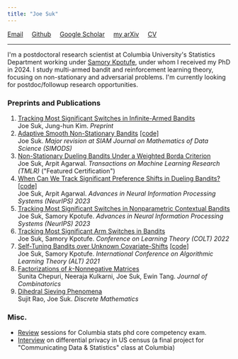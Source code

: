 ```yaml
---
title: "Joe Suk"
---
```



[Email](mailto:joe.suk@columbia.edu) &nbsp; &nbsp; [Github](https://github.com/joesuk) &nbsp; &nbsp; [Google Scholar](https://scholar.google.com/citations?hl=en&user=972KeX4AAAAJ&view_op=list_works&sortby=pubdate) &nbsp; &nbsp; [my arXiv](https://arxiv.org/a/suk_j_1.html) &nbsp; &nbsp; [CV](/assets/Joe_Suk_cv.pdf)

---

I'm a postdoctoral research scientist at Columbia University's Statistics Department working under [Samory Kpotufe](http://www.columbia.edu/~skk2175/), under whom I received my PhD in 2024. I study multi-armed bandit and reinforcement learning theory, focusing on non-stationary and adversarial problems. I'm currently looking for postdoc/followup research opportunities.

### Preprints and Publications
1. [Tracking Most Significant Switches in Infinite-Armed Bandits](https://arxiv.org/pdf/2502.00108)\
Joe Suk, Jung-hun Kim. _Preprint_
2. [Adaptive Smooth Non-Stationary Bandits](https://arxiv.org/pdf/2407.08654.pdf) [\[code\]](https://github.com/joesuk/SmoothBandits)\
Joe Suk. _Major revision at SIAM Journal on Mathematics of Data Science (SIMODS)_
3. [Non-Stationary Dueling Bandits Under a Weighted Borda Criterion](https://openreview.net/pdf?id=KZRnDZ70M2)\
Joe Suk, Arpit Agarwal. _Transactions on Machine Learning Research (TMLR)_ ("Featured Certification")
4. [When Can We Track Significant Preference Shifts in Dueling Bandits?](https://arxiv.org/pdf/2302.06595.pdf) [\[code\]](https://github.com/joesuk/nonstationary-duel)\
Joe Suk, Arpit Agarwal. _Advances in Neural Information Processing Systems (NeurIPS) 2023_
5. [Tracking Most Significant Switches in Nonparametric Contextual Bandits](https://arxiv.org/pdf/2307.05341.pdf)\
Joe Suk, Samory Kpotufe. _Advances in Neural Information Processing Systems (NeurIPS) 2023_
6. [Tracking Most Significant Arm Switches in Bandits](https://arxiv.org/pdf/2112.13838.pdf)\
Joe Suk, Samory Kpotufe. _Conference on Learning Theory (COLT) 2022_
7. [Self-Tuning Bandits over Unknown Covariate-Shifts](https://arxiv.org/pdf/2007.08584.pdf) [\[code\]](https://github.com/joesuk/bandits_cov_shifts)\
Joe Suk, Samory Kpotufe. _International Conference on Algorithmic Learning Theory (ALT) 2021_
8. [Factorizations of _k_-Nonnegative Matrices](https://arxiv.org/pdf/1710.10867.pdf)\
Sunita Chepuri, Neeraja Kulkarni, Joe Suk, Ewin Tang. _Journal of Combinatorics_
9. [Dihedral Sieving Phenomena](https://arxiv.org/pdf/1710.06517.pdf)\
Sujit Rao, Joe Suk. _Discrete Mathematics_

### Misc.
* [Review](/review) sessions for Columbia stats phd core competency exam.
* [Interview](/podcast) on differential privacy in US census (a final project for "Communicating Data & Statistics" class at Columbia)

